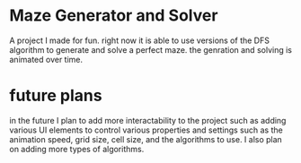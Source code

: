 # Maze Generator and Solver

A project I made for fun. right now it is able to use versions of the DFS algorithm to generate and solve a perfect maze.
the genration and solving is animated over time.

# future plans

in the future I plan to add more interactability to the project such as adding various UI elements to control various properties and settings such as 
the animation speed, grid size, cell size, and the algorithms to use. I also plan on adding more types of algorithms. 
